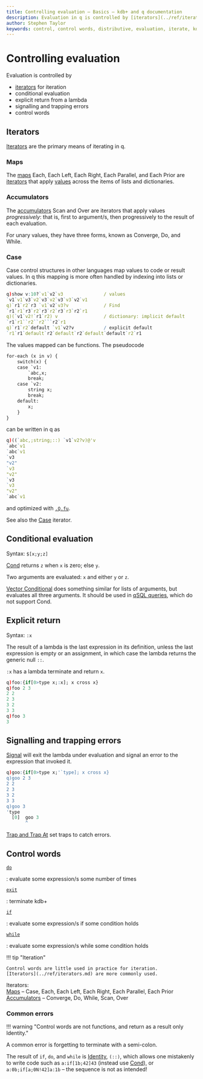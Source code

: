 ```yaml
---
title: Controlling evaluation – Basics – kdb+ and q documentation
description: Evaluation in q is controlled by [iterators](../ref/iterators.md) for iteration ; conditional evaluation; explicit return from a lambda; signalling and trapping errors; and control words.
author: Stephen Taylor
keywords: control, control words, distributive, evaluation, iterate, kdb+, operator, progressive, q, unary, word
---
```

# Controlling evaluation






Evaluation is controlled by 

-   [iterators](../ref/iterators.md) for iteration 
-   conditional evaluation
-   explicit return from a lambda
-   signalling and trapping errors
-   control words


## Iterators

[Iterators](../ref/iterators.md) are the primary means of iterating in q.


### Maps

The [maps](../ref/maps.md) Each, Each Left, Each Right, Each Parallel, and Each Prior are [iterators](../ref/iterators.md) that apply [values](glossary.md#applicable-value) across the items of lists and dictionaries. 


### Accumulators

The [accumulators](../ref/accumulators.md) Scan and Over are iterators that apply values _progressively_: that is, first to argument/s, then progressively to the result of each evaluation. 

For unary values, they have three forms, known as Converge, Do, and While. 


### Case

Case control structures in other languages map values to code or result values. In q this mapping is more often handled by indexing into lists or dictionaries.

```q
q)show v:10?`v1`v2`v3               / values
`v1`v1`v3`v2`v3`v2`v3`v3`v2`v1
q)`r1`r2`r3 `v1`v2`v3?v             / Find
`r1`r1`r3`r2`r3`r2`r3`r3`r2`r1
q)(`v1`v2!`r1`r2) v                 / dictionary: implicit default
`r1`r1``r2``r2```r2`r1
q)`r1`r2`default `v1`v2?v           / explicit default
`r1`r1`default`r2`default`r2`default`default`r2`r1
```

The values mapped can be functions. The pseudocode

```txt
for-each (x in v) {
    switch(x) {
    case `v1:
        `abc,x;
        break;
    case `v2:
        string x;
        break;
    default:
        x;
    }
}
```

can be written in q as

```q
q)((`abc,;string;::) `v1`v2?v)@'v   
`abc`v1
`abc`v1
`v3
"v2"
`v3
"v2"
`v3
`v3
"v2"
`abc`v1
```

and optimized with [`.Q.fu`](..//ref/dotq/#qfu-apply-unique).

See also the [Case](../ref/maps.md#case) iterator.


## Conditional evaluation

Syntax: `$[x;y;z]`

[Cond](../ref/cond.md) returns `z` when `x` is zero; else `y`.

Two arguments are evaluated: `x` and either `y` or `z`.

[Vector Conditional](../ref/vector-conditional.md) does something similar for lists of arguments, but evaluates all three arguments. 
It should be used in [qSQL queries](qsql.md), which do not support Cond.


## Explicit return

Syntax: `:x`

The result of a lambda is the last expression in its definition, unless the last expression is empty or an assignment, in which case the lambda returns the generic null `::`.

`:x` has a lambda terminate and return `x`.

```q
q)foo:{if[0>type x;:x]; x cross x}
q)foo 2 3
2 2
2 3
3 2
3 3
q)foo 3
3
```

## Signalling and trapping errors

[Signal](../ref/signal.md) will exit the lambda under evaluation and signal an error to the expression that invoked it. 

```q
q)goo:{if[0>type x;'`type]; x cross x}
q)goo 2 3
2 2
2 3
3 2
3 3
q)goo 3
'type
  [0]  goo 3
       ^
```

[Trap and Trap At](../ref/apply.md#trap) set traps to catch errors. 


## Control words


[`do`](../ref/do.md)

: evaluate some expression/s some number of times

[`exit`](../ref/exit.md)

: terminate kdb+

[`if`](../ref/if.md)

: evaluate some expression/s if some condition holds 

[`while`](../ref/while.md)

: evaluate some expression/s while some condition holds

!!! tip "Iteration"

    Control words are little used in practice for iteration.
    [Iterators](../ref/iterators.md) are more commonly used.

<i class="fas fa-book"></i> Iterators:  
[Maps](../ref/maps.md) – Case, Each, Each Left, Each Right, Each Parallel, Each Prior<br>
[Accumulators](../ref/accumulators.md) – Converge, Do, While, Scan, Over


### Common errors

!!! warning "Control words are not functions, and return as a result only Identity."

A common error is forgetting to terminate with a semi-colon. 

The result of `if`, `do`, and `while` is [Identity](../ref/identity.md), `(::)`, which allows one mistakenly to write code such as `a:if[1b;42]43` (instead use [Cond](../ref/cond.md)), or `a:0b;if[a;0N!42]a:1b` – the sequence is not as intended!


